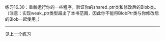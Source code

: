 练习16.30：重新运行你的一些程序，验证你的shared_ptr类和修改后的Blob类。（注意：实现weak_ptr类型超出了本书范围，因此你不能将BlobPtr类与你修改后的Blob一起使用。）

---

见[上一个练习](./exercise_16_29.cpp)
